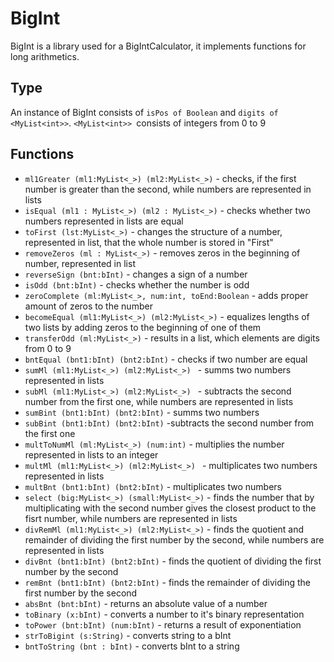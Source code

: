 # BigInt

BigInt is a library used for a BigIntCalculator, it implements functions for long arithmetics.

## Type

An instance of BigInt consists of `isPos of Boolean` and `digits of <MyList<int>>`. `<MyList<int>> `consists of integers from 0 to 9

## Functions

* `ml1Greater (ml1:MyList<_>) (ml2:MyList<_>)` - checks, if the first number is greater than the second, while numbers are represented in lists
* `isEqual (ml1 : MyList<_>) (ml2 : MyList<_>)` - checks whether two numbers represented in lists are equal
* `toFirst (lst:MyList<_>)` - changes the structure of a number, represented in list, that the whole number is stored in "First"
* `removeZeros (ml : MyList<_>)` - removes zeros in the beginning of number, represented in list
* `reverseSign (bnt:bInt)` - changes a sign of a number
* `isOdd (bnt:bInt)` - checks whether the number is odd
* `zeroComplete (ml:MyList<_>, num:int, toEnd:Boolean` - adds proper amount of zeros to the number
* `becomeEqual (ml1:MyList<_>) (ml2:MyList<_>)` - equalizes lengths of two lists by adding zeros to the beginning of one of them
* `transferOdd (ml:MyList<_>)` - results in a list, which elements are digits from 0 to 9
* `bntEqual (bnt1:bInt) (bnt2:bInt)` - checks if two number are equal
* `sumMl (ml1:MyList<_>) (ml2:MyList<_>) ` - summs two numbers represented in lists
* `subMl (ml1:MyList<_>) (ml2:MyList<_>) ` - subtracts the second number from the first one, while numbers are represented in lists
* `sumBint (bnt1:bInt) (bnt2:bInt)` - summs two numbers
* `subBint (bnt1:bInt) (bnt2:bInt)` -subtracts the second number from the first one
* `multToNumMl (ml:MyList<_>) (num:int)` - multiplies the number represented in lists to an integer
* `multMl (ml1:MyList<_>) (ml2:MyList<_>) ` - multiplicates two numbers represented in lists
* `multBnt (bnt1:bInt) (bnt2:bInt)` - multiplicates two numbers
* `select (big:MyList<_>) (small:MyList<_>)` - finds the number that by multiplicating with the second number gives the closest product to the fisrt number, while numbers are represented in lists
* `divRemMl (ml1:MyList<_>) (ml2:MyList<_>)` - finds the quotient and remainder of dividing the first number by the second, while numbers are represented in lists
* `divBnt (bnt1:bInt) (bnt2:bInt)` - finds the quotient of dividing the first number by the second
* `remBnt (bnt1:bInt) (bnt2:bInt)` - finds the remainder of dividing the first number by the second
* `absBnt (bnt:bInt)` - returns an absolute value of a number 
* `toBinary (x:bInt)` - converts a number to it's binary representation
* `toPower (bnt:bInt) (num:bInt)` - returns a result of exponentiation 
* `strToBigint (s:String)` - converts string to a bInt
* `bntToString (bnt : bInt)` - converts bInt to a string


